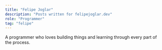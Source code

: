 ```yaml
---
title: "Felipe Joglar"
description: "Posts written for felipejoglar.dev"
role: "Programmer"
tag: "felipe"
---
```

A programmer who loves building things and learning through every part of the process.